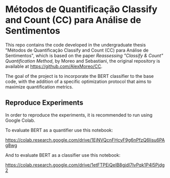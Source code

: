 
# Métodos de Quantificação Classify and Count (CC) para Análise de Sentimentos

This repo contains the code developed in the undergraduate thesis "Métodos de Quantificação Classify and Count (CC) para Análise de Sentimentos", which is based on the paper _Reassessing "Classify & Count" Quantification Method_, by Moreo and Sebastiani, the original repository is available at https://github.com/AlexMoreo/CC. 

The goal of the project is to incorporate the BERT classifier to the base code, with the addition of a specific optimization protocol that aims to maximize quantification metrics.

## Reproduce Experiments
In order to reproduce the experiments, it is recommended to run using Google Colab.

To evaluate BERT as a quantifier use this notebook:

https://colab.research.google.com/drive/1EjNVQcnFHcyF9g6nPfzQ6Iisu6PAg8wg

And to evaluate BERT as a classifier use this notebook:

https://colab.research.google.com/drive/1etFTPEiQeIB8gjdI7IvPqk1P4l5Pjdg2


